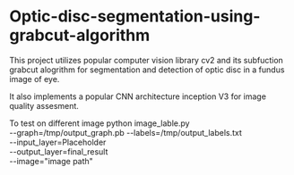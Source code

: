 # Optic-disc-segmentation-using-grabcut-algorithm


This project utilizes popular computer vision library cv2 and its subfuction grabcut alogrithm for segmentation and detection of optic disc in a fundus image of eye.

It also implements a popular CNN architecture inception V3 for image quality assesment.



To test on different image
python image_lable.py \
--graph=/tmp/output_graph.pb --labels=/tmp/output_labels.txt \
--input_layer=Placeholder \
--output_layer=final_result \
--image="image path"

